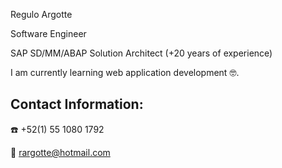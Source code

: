 Regulo Argotte

Software Engineer

SAP SD/MM/ABAP Solution Architect (+20 years of experience)

I am currently learning web application development :nerd_face:.

## Contact Information:
:phone: +52(1) 55 1080 1792

:e-mail: rargotte@hotmail.com